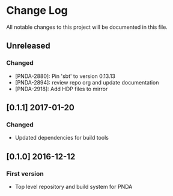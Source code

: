 # Change Log
All notable changes to this project will be documented in this file.

## Unreleased
### Changed
- [PNDA-2880]: Pin 'sbt' to version 0.13.13
- [PNDA-2894]: review repo org and update documentation
- [PNDA-2918]: Add HDP files to mirror

## [0.1.1] 2017-01-20
### Changed
- Updated dependencies for build tools

## [0.1.0] 2016-12-12
### First version
- Top level repository and build system for PNDA
